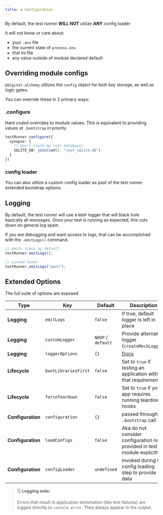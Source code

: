 ```yaml
---
title: ⚙️ Configuration
---
```


By default, the test runner **WILL NOT** utilize **ANY** config loader

It will not know or care about:
- your `.env` file
- the current state of `process.env`
- that ini file
- any value outside of module declared default

## Overriding module configs

`@digital-alchemy` utilizes the `config` object for both key storage, as well as logic gates.

You can override these in 2 primary ways:

### .configure

Hard coded overrides to module values.
This is equivalent to providing values at `.bootstrap` in priority

```typescript
testRunner.configure({
  synapse: {
    // don't touch my real database!
    SQLITE_DB: join(cwd(), "jest_sqlite.db")
  }
})
```

### config loader

You can also utilize a custom config loader as past of the test runner extended bootstrap options.

## Logging

By default, the test runner will use a `NOOP` logger that will black hole basically all messages.
Once your test is running as expected, this cuts down on general log spam.

If you are debugging and want access to logs, that can be accomplished with the `.emitLogs()` command.

```typescript
// emits trace by default
testRunner.emitLogs();

// custom level
testRunner.emitLogs("warn");
```

## Extended Options

The full suite of options are exposed

| Type | Key | Default | Description |
| --- | --- | --- | --- |
| **Logging** | `emitLogs` | `false` | If true, default logger is left in place |
| **Logging** | `customLogger` | `NOOP` / `default` | Provide alternate logger (`createMockLogger`) |
| **Logging** | `loggerOptions` | `{}` | [Docs](/docs/core/tools/logger/) |
| **Lifecycle** | `bootLibrariesFirst` | `false` | Set to `true` if testing an application with that requirement |
| **Lifecycle** | `forceTeardown` | `false` | Set to `true` if your app requires running teardown hooks |
| **Configuration** | `configuration` | `{}` | passed through to `.bootstrap` call |
| **Configuration** | `loadConfigs` | `false` | Aka do not consider configuration not provided in test / module explicitly |
| **Configuration** | `configLoader` | `undefined` | Invoked during the config loading step to provide data |

> 🗒️ **Logging note:**
>
> Errors that result in application termination (like test failures) are logged directly to `console.error`.
> They always appear in the output.
